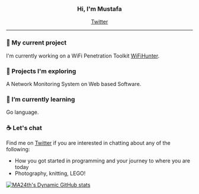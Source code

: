 <h3 align="center">Hi, I'm Mustafa</h3>
<p align="center"><a href="https://twitter.com/MA24th">Twitter</a>
<hr>

### 🔭  My current project

I'm currently working on a WiFi Penetration Toolkit [WiFiHunter](https://github.com/MA24th/WiFiHunter).

### :rocket: Projects I'm exploring

A Network Monitoring System on Web based Software.

### 🌱  I’m currently learning 

Go language.

### :coffee: Let's chat

Find me on [Twitter](https://twitter.com/MA24th) if you are interested in chatting about any of the following:

- How you got started in programming and your journey to where you are today
- Photography, knitting, LEGO!

[![MA24th's Dynamic GitHub stats](https://github-readme-stats.vercel.app/api?username=MA24th&count_private=true&show_icons=true&theme=white)](https://github.com/anuraghazra/github-readme-stats)


<!--
**MA24th/MA24th** is a ✨ _special_ ✨ repository because its `README.md` (this file) appears on your GitHub profile.

Here are some ideas to get you started:

- 🔭 I’m currently working on ...
- 🌱 I’m currently learning ...
- 👯 I’m looking to collaborate on ...
- 🤔 I’m looking for help with ...
- 💬 Ask me about ...
- 📫 How to reach me: ...
- 😄 Pronouns: ...
- ⚡ Fun fact: ...
-->
